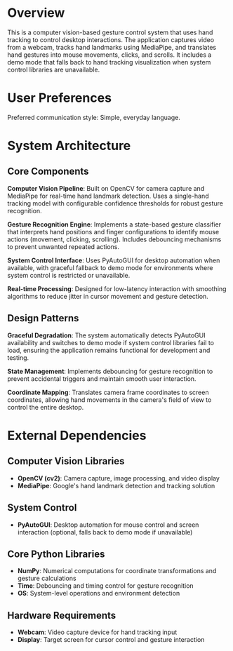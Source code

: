 # Overview

This is a computer vision-based gesture control system that uses hand tracking to control desktop interactions. The application captures video from a webcam, tracks hand landmarks using MediaPipe, and translates hand gestures into mouse movements, clicks, and scrolls. It includes a demo mode that falls back to hand tracking visualization when system control libraries are unavailable.

# User Preferences

Preferred communication style: Simple, everyday language.

# System Architecture

## Core Components

**Computer Vision Pipeline**: Built on OpenCV for camera capture and MediaPipe for real-time hand landmark detection. Uses a single-hand tracking model with configurable confidence thresholds for robust gesture recognition.

**Gesture Recognition Engine**: Implements a state-based gesture classifier that interprets hand positions and finger configurations to identify mouse actions (movement, clicking, scrolling). Includes debouncing mechanisms to prevent unwanted repeated actions.

**System Control Interface**: Uses PyAutoGUI for desktop automation when available, with graceful fallback to demo mode for environments where system control is restricted or unavailable.

**Real-time Processing**: Designed for low-latency interaction with smoothing algorithms to reduce jitter in cursor movement and gesture detection.

## Design Patterns

**Graceful Degradation**: The system automatically detects PyAutoGUI availability and switches to demo mode if system control libraries fail to load, ensuring the application remains functional for development and testing.

**State Management**: Implements debouncing for gesture recognition to prevent accidental triggers and maintain smooth user interaction.

**Coordinate Mapping**: Translates camera frame coordinates to screen coordinates, allowing hand movements in the camera's field of view to control the entire desktop.

# External Dependencies

## Computer Vision Libraries
- **OpenCV (cv2)**: Camera capture, image processing, and video display
- **MediaPipe**: Google's hand landmark detection and tracking solution

## System Control
- **PyAutoGUI**: Desktop automation for mouse control and screen interaction (optional, falls back to demo mode if unavailable)

## Core Python Libraries
- **NumPy**: Numerical computations for coordinate transformations and gesture calculations
- **Time**: Debouncing and timing control for gesture recognition
- **OS**: System-level operations and environment detection

## Hardware Requirements
- **Webcam**: Video capture device for hand tracking input
- **Display**: Target screen for cursor control and gesture interaction